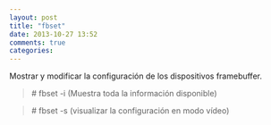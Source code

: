 ```yaml
---
layout: post
title: "fbset"
date: 2013-10-27 13:52
comments: true
categories: 
---
```

Mostrar y modificar la configuración de los dispositivos framebuffer.

>\# fbset -i  (Muestra toda la información disponible)

>\# fbset -s  (visualizar la configuración en modo vídeo)

